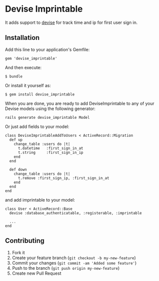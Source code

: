 # Devise Imprintable

It adds support to [devise](http://github.com/plataformatec/devise) for track time and ip for first user sign in.

## Installation

Add this line to your application's Gemfile:

    gem 'devise_imprintable'

And then execute:

    $ bundle

Or install it yourself as:

    $ gem install devise_imprintable

When you are done, you are ready to add DeviseImprintable to any of your Devise models using the following generator:

    rails generate devise_imprintable Model

Or just add fields to your model:

    class DeviseImprintableAddToUsers < ActiveRecord::Migration
      def up
        change_table :users do |t|
          t.datetime   :first_sign_in_at
          t.string     :first_sign_in_ip
        end
      end

      def down
        change_table :users do |t|
          t.remove :first_sign_ip, :first_sign_in_at
        end
      end
    end   

and add imprintable to your model:
  
    class User < ActiveRecord::Base
      devise :database_authenticatable, :registerable, :imprintable

      ...
    end

## Contributing

1. Fork it
2. Create your feature branch (`git checkout -b my-new-feature`)
3. Commit your changes (`git commit -am 'Added some feature'`)
4. Push to the branch (`git push origin my-new-feature`)
5. Create new Pull Request
